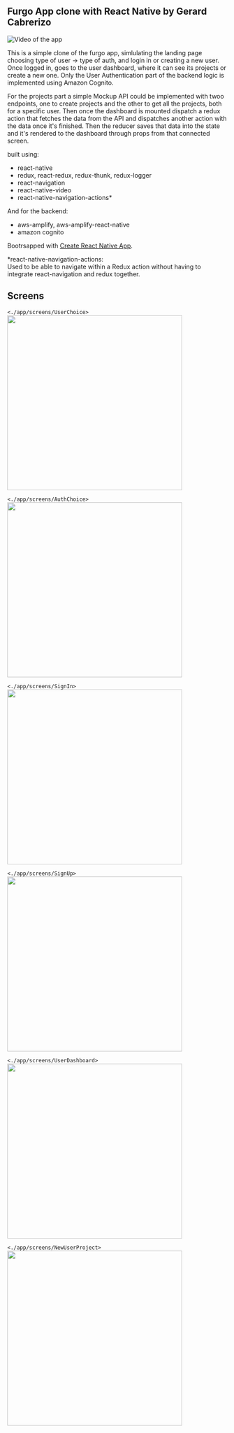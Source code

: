 ## Furgo App clone with React Native by Gerard Cabrerizo 

![Video of the app](https://thumbs.gfycat.com/HomelyCompassionateDutchshepherddog-size_restricted.gif)

This is a simple clone of the furgo app, simlulating the landing page choosing type of user -> type of auth, and login in or creating a new user. 
Once logged in, goes to the user dashboard, where it can see its projects or create a new one. 
Only the User Authentication part of the backend logic is implemented using Amazon Cognito. 

For the projects part a simple Mockup API could be implemented with twoo endpoints, one to create projects and the other to get all the projects, both for a specific user. 
Then once the dashboard is mounted dispatch a redux action that fetches the data from the API and dispatches another action with the data once it's finished. 
Then the reducer saves that data into the state and it's rendered to the dashboard through props from that connected screen. 


 built using: 

* react-native
* redux, react-redux, redux-thunk, redux-logger
* react-navigation
* react-native-video 
* react-native-navigation-actions*

And for the backend: 

* aws-amplify, aws-amplify-react-native
* amazon cognito 

Bootrsapped with [Create React Native App](https://github.com/react-community/create-react-native-app).



*react-native-navigation-actions:  
Used to be able to navigate within a Redux action without having to integrate react-navigation and redux together. 

## Screens 

`<./app/screens/UserChoice>`
<img src="https://i.imgur.com/ay6BUuD.png" width="400">

`<./app/screens/AuthChoice>`
<img src="https://i.imgur.com/Pv5pELQ.png" width="400">

`<./app/screens/SignIn>`
<img src="https://i.imgur.com/OlJd7bm.png" width="400">

`<./app/screens/SignUp>`
<img src="https://i.imgur.com/3qOkV1d.png" width="400">

`<./app/screens/UserDashboard>`
<img src="https://i.imgur.com/BVoo1G6.png" width="400">

`<./app/screens/NewUserProject>`
<img src="https://i.imgur.com/OxkWMyV.png" width="400">


